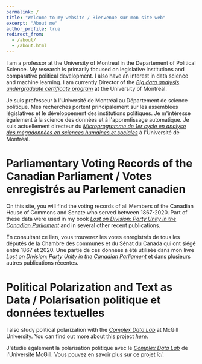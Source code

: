 ```yaml
---
permalink: /
title: "Welcome to my website / Bienvenue sur mon site web"
excerpt: "About me"
author_profile: true
redirect_from: 
  - /about/
  - /about.html
---
```


I am a professor at the University of Montreal in the Departement of Political Science. My research is primarily focused on legislative institutions and comparative political development. I also have an interest in data science and machine learning. I am currently Director of the [*Big data analysis undergraduate certificate program*](https://admission.umontreal.ca/programmes/microprogramme-de-1er-cycle-en-analyse-des-megadonnees-en-sciences-humaines-et-sociales/) at the University of Montreal.

Je suis professeur à l'Université de Montréal au Département de science politique. Mes recherches portent principalement sur les assemblées législatives et le développement des institutions politiques. Je m'intéresse également à la science des données et à l'apprentissage automatique. Je suis actuellement directeur du [*Microprogramme de 1er cycle en analyse des mégadonnées en sciences humaines et sociales*](https://admission.umontreal.ca/programmes/microprogramme-de-1er-cycle-en-analyse-des-megadonnees-en-sciences-humaines-et-sociales/) à l'Université de Montréal.

Parliamentary Voting Records of the Canadian Parliament / Votes enregistrés au Parlement canadien
======
On this site, you will find the voting records of all Members of the Canadian House of Commons and Senate who served between 1867-2020. Part of these data were used in my book [*Lost on Division: Party Unity in the Canadian Parliament*](https://utorontopress.com/ca/lost-on-division-4) and in several other recent publications. 

En consultant ce lien, vous trouverez les votes enregistrés de tous les députés de la Chambre des communes et du Sénat du Canada qui ont siégé entre 1867 et 2020. Une partie de ces données a été utilisée dans mon livre [*Lost on Division: Party Unity in the Canadian Parliament*](https://utorontopress.com/ca/lost-on-division-4) et dans plusieurs autres publications récentes. 

Political Polarization and Text as Data / Polarisation politique et données textuelles
======
I also study political polarization with the [*Complex Data Lab*](https://complexdatalabmcgill.github.io) at McGill University. You can find out more about this project [*here*](https://politicalpolarization.github.io).

J'étudie également la polarisation politique avec le [*Complex Data Lab*](https://complexdatalabmcgill.github.io) de l'Université McGill. Vous pouvez en savoir plus sur ce projet [*ici*](https://politicalpolarization.github.io).


